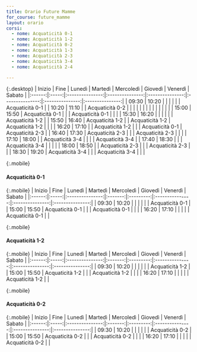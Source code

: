 ```yaml
---
title: Orario Future Mamme
for_course: future_mamme
layout: orario
corsi:
  - nome: Acquaticità 0-1
  - nome: Acquaticità 1-2
  - nome: Acquaticità 0-2
  - nome: Acquaticità 1-3
  - nome: Acquaticità 2-3
  - nome: Acquaticità 3-4
  - nome: Acquaticità 2-4

---
```

{:.desktop}
| Inizio | Fine  |     Lunedì      |     Martedì     |    Mercoledì    |     Giovedì     |     Venerdì     |     Sabato      |
|:------:|:-----:|:---------------:|:---------------:|:---------------:|:---------------:|:---------------:|:---------------:|
| 09:30  | 10:20 |                 |                 |                 |                 |                 | Acquaticità 0-1 |
| 10:20  | 11:10 |                 | Acquaticità 0-2 |                 |                 |                 |                 |
|        |       |                 |                 |                 |                 |                 |                 |
| 15:00  | 15:50 | Acquaticità 0-1 |                 |                 | Acquaticità 0-1 |                 |                 |
| 15:30  | 16:20 |                 |                 |                 |                 |                 | Acquaticità 1-2 |
| 15:50  | 16:40 | Acquaticità 1-2 |                 | Acquaticità 1-2 | Acquaticità 1-2 |                 |                 |
| 16:20  | 17:10 |                 | Acquaticità 1-2 |                 |                 | Acquaticità 0-1 | Acquaticità 2-3 |
| 16:40  | 17:30 | Acquaticità 2-3 |                 |                 | Acquaticità 2-3 |                 |                 |
| 17:10  | 18:00 |                 | Acquaticità 3-4 |                 |                 |                 | Acquaticità 3-4 |
| 17:40  | 18:30 |                 |                 | Acquaticità 3-4 |                 |                 |                 |
| 18:00  | 18:50 |                 | Acquaticità 2-3 |                 |                 | Acquaticità 2-3 |                 |
| 18:30  | 19:20 | Acquaticità 3-4 |                 |                 | Acquaticità 3-4 |                 |                 |



{:.mobile}
#### Acquaticità 0-1

{:.mobile}
| Inizio | Fine  |     Lunedì      | Martedì | Mercoledì |     Giovedì     |     Venerdì     |     Sabato      |
|:------:|:-----:|:---------------:|:-------:|:---------:|:---------------:|:---------------:|:---------------:|
| 09:30  | 10:20 |                 |         |           |                 |                 | Acquaticità 0-1 |
| 15:00  | 15:50 | Acquaticità 0-1 |         |           | Acquaticità 0-1 |                 |                 |
| 16:20  | 17:10 |                 |         |           |                 | Acquaticità 0-1 |                 |

{:.mobile}
#### Acquaticità 1-2

{:.mobile}
| Inizio | Fine  |     Lunedì      | Martedì | Mercoledì |     Giovedì     |     Venerdì     |     Sabato      |
|:------:|:-----:|:---------------:|:-------:|:---------:|:---------------:|:---------------:|:---------------:|
| 09:30  | 10:20 |                 |         |           |                 |                 | Acquaticità 1-2 |
| 15:00  | 15:50 | Acquaticità 1-2 |         |           | Acquaticità 1-2 |                 |                 |
| 16:20  | 17:10 |                 |         |           |                 | Acquaticità 1-2 |                 |

{:.mobile}
#### Acquaticità 0-2

{:.mobile}
| Inizio | Fine  |     Lunedì      | Martedì | Mercoledì |     Giovedì     |     Venerdì     |     Sabato      |
|:------:|:-----:|:---------------:|:-------:|:---------:|:---------------:|:---------------:|:---------------:|
| 09:30  | 10:20 |                 |         |           |                 |                 | Acquaticità 0-2 |
| 15:00  | 15:50 | Acquaticità 0-2 |         |           | Acquaticità 0-2 |                 |                 |
| 16:20  | 17:10 |                 |         |           |                 | Acquaticità 0-2 |                 |

